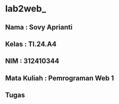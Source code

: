 # lab2web_

## Nama : Sovy Aprianti
## Kelas : TI.24.A4
## NIM : 312410344
## Mata Kuliah : Pemrograman Web 1

## Tugas
